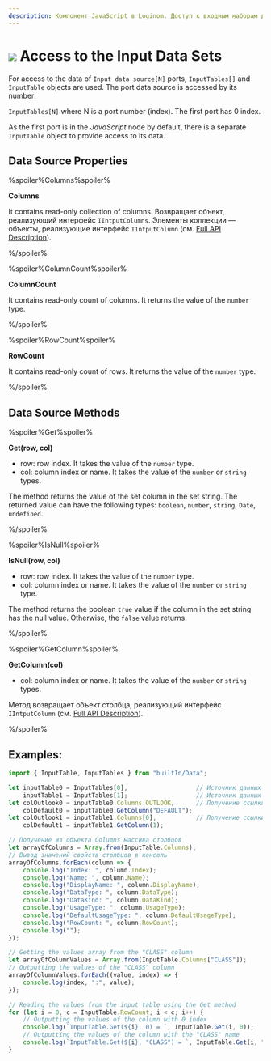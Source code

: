 ```yaml
---
description: Компонент JavaScript в Loginom. Доступ к входным наборам данных. Объект InputTable. Методы источника данных. Свойства источника данных. Примеры.
---
```

# ![](./../../../images/icons/components/javascript_default.svg) Access to the Input Data Sets

For access to the data of `Input data source[N]` ports, `InputTables[]` and `InputTable` objects are used. The port data source is accessed by its number:

`InputTables[N]` where N is a port number (index). The first port has 0 index.

As the first port is in the *JavaScript* node by default, there is a separate `InputTable` object to provide access to its data.

## Data Source Properties

%spoiler%Columns%spoiler%

**Columns**

It contains read-only collection of columns. Возвращает объект, реализующий интерфейс `IIntputColumns`. Элементы коллекции — объекты, реализующие интерфейс `IIntputColumn` (см. [Full API Description](./api-description.md)).

%/spoiler%

%spoiler%ColumnCount%spoiler%

**ColumnCount**

It contains read-only count of columns.  It returns the value of the `number` type.

%/spoiler%

%spoiler%RowCount%spoiler%

**RowCount**

It contains read-only count of rows. It returns the value of the `number` type.

%/spoiler%

## Data Source Methods

%spoiler%Get%spoiler%

**Get(row, col)**

- row: row index. It takes the value of the `number` type.
- col: column index or name. It takes the value of the `number` or `string` types.

The method returns the value of the set column in the set string. The returned value can have the following types: `boolean`, `number`, `string`, `Date`, `undefined`.

%/spoiler%

%spoiler%IsNull%spoiler%

**IsNull(row, col)**

- row: row index. It takes the value of the `number` type.
- col: column index or name. It takes the value of the `number` or `string` type.

The method returns the boolean `true` value if the column in the set string has the null value. Otherwise, the `false` value returns.

%/spoiler%

%spoiler%GetColumn%spoiler%

**GetColumn(col)**

- col: column index or name. It takes the value of the `number` or `string` types.

Метод возвращает объект столбца, реализующий интерфейс `IIntputColumn` (см. [Full API Description](./api-description.md)).

%/spoiler%

## Examples:

```javascript
import { InputTable, InputTables } from "builtIn/Data";

let inputTable0 = InputTables[0],                   // Источник данных с порта №1
    inputTable1 = InputTables[1];                   // Источник данных с порта №2
let colOutlook0 = inputTable0.Columns.OUTLOOK,      // Получение ссылки на столбец по имени
    colDefault0 = inputTable0.GetColumn("DEFAULT");
let colOutlook1 = inputTable1.Columns[0],           // Получение ссылки на столбец по индексу
    colDefault1 = inputTable1.GetColumn(1);

// Получение из объекта Columns массива столбцов
let arrayOfColumns = Array.from(InputTable.Columns);
// Вывод значений свойств столбцов в консоль
arrayOfColumns.forEach(column => {
    console.log("Index: ", column.Index);
    console.log("Name: ", column.Name);
    console.log("DisplayName: ", column.DisplayName);
    console.log("DataType: ", column.DataType);
    console.log("DataKind: ", column.DataKind);
    console.log("UsageType: ", column.UsageType);
    console.log("DefaultUsageType: ", column.DefaultUsageType);
    console.log("RowCount: ", column.RowCount);
    console.log("");
});

// Getting the values array from the "CLASS" column
let arrayOfColumnValues = Array.from(InputTable.Columns["CLASS"]);
// Outputting the values of the "CLASS" column
arrayOfColumnValues.forEach((value, index) => {
    console.log(index, ":", value);
});

// Reading the values from the input table using the Get method
for (let i = 0, с = InputTable.RowCount; i < с; i++) {
    // Outputting the values of the column with 0 index
    console.log(`InputTable.Get(${i}, 0) = `, InputTable.Get(i, 0));
    // Outputting the values of the column with the "CLASS" name
    console.log(`InputTable.Get(${i}, "CLASS") = `, InputTable.Get(i, "CLASS"));
}

```
